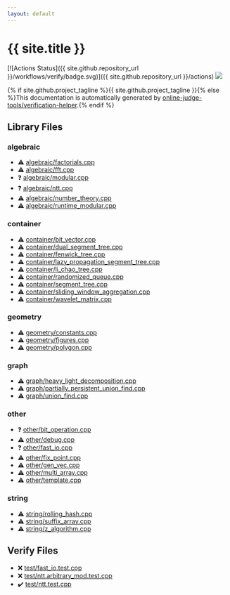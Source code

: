 ```yaml
---
layout: default
---
```


<!-- mathjax config similar to math.stackexchange -->
<script type="text/javascript" async
  src="https://cdnjs.cloudflare.com/ajax/libs/mathjax/2.7.5/MathJax.js?config=TeX-MML-AM_CHTML">
</script>
<script type="text/x-mathjax-config">
  MathJax.Hub.Config({
    TeX: { equationNumbers: { autoNumber: "AMS" }},
    tex2jax: {
      inlineMath: [ ['$','$'] ],
      processEscapes: true
    },
    "HTML-CSS": { matchFontHeight: false },
    displayAlign: "left",
    displayIndent: "2em"
  });
</script>

<script type="text/javascript" src="https://cdnjs.cloudflare.com/ajax/libs/jquery/3.4.1/jquery.min.js"></script>
<script src="https://cdn.jsdelivr.net/npm/jquery-balloon-js@1.1.2/jquery.balloon.min.js" integrity="sha256-ZEYs9VrgAeNuPvs15E39OsyOJaIkXEEt10fzxJ20+2I=" crossorigin="anonymous"></script>
<script type="text/javascript" src="assets/js/copy-button.js"></script>
<link rel="stylesheet" href="assets/css/copy-button.css" />


# {{ site.title }}

[![Actions Status]({{ site.github.repository_url }}/workflows/verify/badge.svg)]({{ site.github.repository_url }}/actions)
<a href="{{ site.github.repository_url }}"><img src="https://img.shields.io/github/last-commit/{{ site.github.owner_name }}/{{ site.github.repository_name }}" /></a>

{% if site.github.project_tagline %}{{ site.github.project_tagline }}{% else %}This documentation is automatically generated by <a href="https://github.com/online-judge-tools/verification-helper">online-judge-tools/verification-helper</a>.{% endif %}

## Library Files

<div id="c7f6ad568392380a8f4b4cecbaccb64c"></div>

### algebraic

* :warning: <a href="library/algebraic/factorials.cpp.html">algebraic/factorials.cpp</a>
* :warning: <a href="library/algebraic/fft.cpp.html">algebraic/fft.cpp</a>
* :question: <a href="library/algebraic/modular.cpp.html">algebraic/modular.cpp</a>
* :question: <a href="library/algebraic/ntt.cpp.html">algebraic/ntt.cpp</a>
* :warning: <a href="library/algebraic/number_theory.cpp.html">algebraic/number_theory.cpp</a>
* :warning: <a href="library/algebraic/runtime_modular.cpp.html">algebraic/runtime_modular.cpp</a>


<div id="5f0b6ebc4bea10285ba2b8a6ce78b863"></div>

### container

* :warning: <a href="library/container/bit_vector.cpp.html">container/bit_vector.cpp</a>
* :warning: <a href="library/container/dual_segment_tree.cpp.html">container/dual_segment_tree.cpp</a>
* :warning: <a href="library/container/fenwick_tree.cpp.html">container/fenwick_tree.cpp</a>
* :warning: <a href="library/container/lazy_propagation_segment_tree.cpp.html">container/lazy_propagation_segment_tree.cpp</a>
* :warning: <a href="library/container/li_chao_tree.cpp.html">container/li_chao_tree.cpp</a>
* :warning: <a href="library/container/randomized_queue.cpp.html">container/randomized_queue.cpp</a>
* :warning: <a href="library/container/segment_tree.cpp.html">container/segment_tree.cpp</a>
* :warning: <a href="library/container/sliding_window_aggregation.cpp.html">container/sliding_window_aggregation.cpp</a>
* :warning: <a href="library/container/wavelet_matrix.cpp.html">container/wavelet_matrix.cpp</a>


<div id="ed7daeb157cd9b31e53896ad3c771a26"></div>

### geometry

* :warning: <a href="library/geometry/constants.cpp.html">geometry/constants.cpp</a>
* :warning: <a href="library/geometry/figures.cpp.html">geometry/figures.cpp</a>
* :warning: <a href="library/geometry/polygon.cpp.html">geometry/polygon.cpp</a>


<div id="f8b0b924ebd7046dbfa85a856e4682c8"></div>

### graph

* :warning: <a href="library/graph/heavy_light_decomposition.cpp.html">graph/heavy_light_decomposition.cpp</a>
* :warning: <a href="library/graph/partially_persistent_union_find.cpp.html">graph/partially_persistent_union_find.cpp</a>
* :warning: <a href="library/graph/union_find.cpp.html">graph/union_find.cpp</a>


<div id="795f3202b17cb6bc3d4b771d8c6c9eaf"></div>

### other

* :question: <a href="library/other/bit_operation.cpp.html">other/bit_operation.cpp</a>
* :warning: <a href="library/other/debug.cpp.html">other/debug.cpp</a>
* :question: <a href="library/other/fast_io.cpp.html">other/fast_io.cpp</a>
* :warning: <a href="library/other/fix_point.cpp.html">other/fix_point.cpp</a>
* :warning: <a href="library/other/gen_vec.cpp.html">other/gen_vec.cpp</a>
* :warning: <a href="library/other/multi_array.cpp.html">other/multi_array.cpp</a>
* :warning: <a href="library/other/template.cpp.html">other/template.cpp</a>


<div id="b45cffe084dd3d20d928bee85e7b0f21"></div>

### string

* :warning: <a href="library/string/rolling_hash.cpp.html">string/rolling_hash.cpp</a>
* :warning: <a href="library/string/suffix_array.cpp.html">string/suffix_array.cpp</a>
* :warning: <a href="library/string/z_algorithm.cpp.html">string/z_algorithm.cpp</a>


## Verify Files

* :x: <a href="verify/test/fast_io.test.cpp.html">test/fast_io.test.cpp</a>
* :x: <a href="verify/test/ntt.arbitrary_mod.test.cpp.html">test/ntt.arbitrary_mod.test.cpp</a>
* :heavy_check_mark: <a href="verify/test/ntt.test.cpp.html">test/ntt.test.cpp</a>


